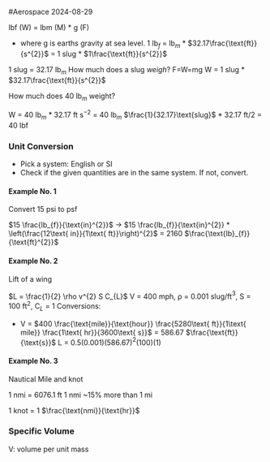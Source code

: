 #Aerospace 2024-08-29

lbf (W) = lbm (M) * g (F)
- where g is earths gravity at sea level.
1 lb$_f$ = lb$_m$ * $32.17\frac{\text{ft}}{s^{2}}$ = 1 slug * $1\frac{\text{ft}}{s^{2}}$

1 slug = 32.17 lb$_m$
How much does a slug *weigh*?
F=W=mg
W = 1 slug * $32.17\frac{\text{ft}}{s^{2}}$

How much does 40 lb$_m$ weight?

W = 40 lb$_m$ * 32.17 ft s$^{-2}$
= 40 lb$_m$ $\frac{1}{32.17}\text{slug}$ * 32.17 ft/2 = 40 lbf 

### Unit Conversion
- Pick a system: English or SI
- Check if the given quantities are in the same system. If not, convert.

#### Example No. 1
Convert 15 psi to psf

$15 \frac{lb_{f}}{\text{in}^{2}}$ -> $15 \frac{lb_{f}}{\text{in}^{2}} * \left(\frac{12\text{ in}}{1\text{ ft}}\right)^{2}$ = 2160 $\frac{\text{lb}_{f}}{\text{ft}^{2}}$

#### Example No. 2
Lift of a wing

$L = \frac{1}{2} \rho v^{2} S C_{L}$
V = 400 mph, ρ = 0.001 slug/ft$^3$, S = 100 ft$^2$, C$_L$ = 1
Conversions:
- V = $400 \frac{\text{mile}}{\text{hour}} \frac{5280\text{ ft}}{1\text{ mile}} \frac{1\text{ hr}}{3600\text{ s}}$ = 586.67 $\frac{\text{ft}}{\text{s}}$
L = 0.5(0.001)(586.67)$^2$(100)(1)

#### Example No. 3
Nautical Mile and knot

1 nmi = 6076.1 ft
1 nmi ~15% more than 1 mi

1 knot = 1 $\frac{\text{nmi}}{\text{hr}}$

### Specific Volume
V: volume per unit mass